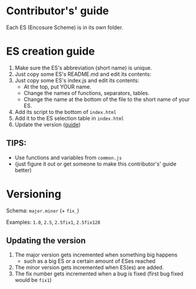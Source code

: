 # Contributor's' guide

Each ES (Encosure Scheme) is in its own folder.

# ES creation guide

1. Make sure the ES's abbreviation (short name) is unique.
2. Just copy some ES's README.md and edit its contents:
3. Just copy some ES's index.js and edit its contents:
    - At the top, put YOUR name.
    - Change the names of functions, separators, tables.
    - Change the name at the bottom of the file to the short name of your ES.
4. Add its script to the bottom of `index.html`
5. Add it to the ES selection table in `index.html`
6. Update the version ([guide](#updating-the-version))

## TIPS:
- Use functions and variables from `common.js`
- (just figure it out or get someone to make this contributor's' guide better)

# Versioning

Schema: `major.minor` (+ `fix_`)

Examples: `1.0`, `2.5`, `2.5fix1`, `2.5fix128`

## Updating the version

1. The major version gets incremented when something big happens
    - such as a big ES or a certain amount of ESes reached
2. The minor version gets incremented when ES(es) are added.
3. The fix number gets incremented when a bug is fixed (first bug fixed would be `fix1`)